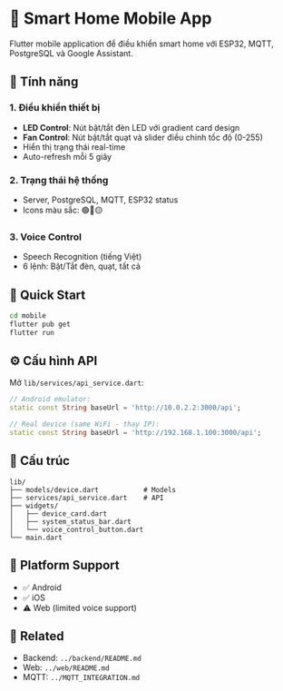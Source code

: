 # 📱 Smart Home Mobile App

Flutter mobile application để điều khiển smart home với ESP32, MQTT, PostgreSQL và Google Assistant.

## 🌟 Tính năng

### 1. Điều khiển thiết bị
- **LED Control**: Nút bật/tắt đèn LED với gradient card design
- **Fan Control**: Nút bật/tắt quạt và slider điều chỉnh tốc độ (0-255)
- Hiển thị trạng thái real-time
- Auto-refresh mỗi 5 giây

### 2. Trạng thái hệ thống
- Server, PostgreSQL, MQTT, ESP32 status
- Icons màu sắc: 🟢🔴🟡

### 3. Voice Control
- Speech Recognition (tiếng Việt)
- 6 lệnh: Bật/Tắt đèn, quạt, tất cả

## 🚀 Quick Start

```bash
cd mobile
flutter pub get
flutter run
```

## ⚙️ Cấu hình API

Mở `lib/services/api_service.dart`:
```dart
// Android emulator:
static const String baseUrl = 'http://10.0.2.2:3000/api';

// Real device (same WiFi - thay IP):
static const String baseUrl = 'http://192.168.1.100:3000/api';
```

## 📁 Cấu trúc

```
lib/
├── models/device.dart           # Models
├── services/api_service.dart    # API
├── widgets/
│   ├── device_card.dart
│   ├── system_status_bar.dart
│   └── voice_control_button.dart
└── main.dart
```

## 📱 Platform Support

- ✅ Android
- ✅ iOS
- ⚠️ Web (limited voice support)

## 🔗 Related

- Backend: `../backend/README.md`
- Web: `../web/README.md`
- MQTT: `../MQTT_INTEGRATION.md`
